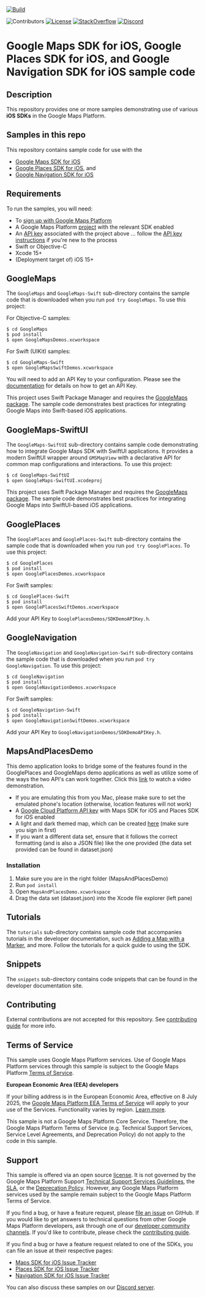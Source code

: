[![Build](https://github.com/googlemaps-samples/maps-sdk-for-ios-samples/actions/workflows/build.yml/badge.svg)](https://github.com/googlemaps-samples/maps-sdk-for-ios-samples/actions/workflows/build.yml)

![Contributors](https://img.shields.io/github/contributors/googlemaps-samples/maps-sdk-for-ios-samples?color=green)
[![License](https://img.shields.io/github/license/googlemaps-samples/maps-sdk-for-ios-samples?color=blue)][license]
[![StackOverflow](https://img.shields.io/stackexchange/stackoverflow/t/google-maps?color=orange&label=google-maps&logo=stackoverflow)](https://stackoverflow.com/questions/tagged/google-maps)
[![Discord](https://img.shields.io/discord/676948200904589322?color=6A7EC2&logo=discord&logoColor=ffffff)][Discord server]

# Google Maps SDK for iOS, Google Places SDK for iOS, and Google Navigation SDK for iOS sample code

## Description

This repository provides one or more samples demonstrating use of various **iOS SDKs** in the Google Maps Platform.

## Samples in this repo

This repository contains sample code for use with the

- [Google Maps SDK for iOS][ios-sdk]
- [Google Places SDK for iOS](https://developers.google.com/maps/documentation/places/ios-sdk), and
- [Google Navigation SDK for iOS](https://developers.google.com/maps/documentation/navigation/ios-sdk)

## Requirements

To run the samples, you will need:

- To [sign up with Google Maps Platform]
- A Google Maps Platform [project] with the relevant SDK enabled
- An [API key] associated with the project above ... follow the [API key instructions] if you're new to the process
- Swift or Objective-C
- Xcode 15+
- (Deployment target of) iOS 15+

## GoogleMaps

The `GoogleMaps` and `GoogleMaps-Swift` sub-directory contains the sample code that is downloaded
when you run `pod try GoogleMaps`. To use this project:

For Objective-C samples:

```
$ cd GoogleMaps
$ pod install
$ open GoogleMapsDemos.xcworkspace
```

For Swift (UIKit) samples:

```
$ cd GoogleMaps-Swift
$ open GoogleMapsSwiftDemos.xcworkspace
```

You will need to add an API Key to your configuration. Please see the [documentation](https://developers.google.com/maps/documentation/ios-sdk/start#get-key) for details on how to get an API Key.

This project uses Swift Package Manager and requires the [GoogleMaps package](https://github.com/googlemaps/ios-maps-sdk). The sample code demonstrates best practices for integrating Google Maps into Swift-based iOS applications.


## GoogleMaps-SwiftUI

The `GoogleMaps-SwiftUI` sub-directory contains sample code demonstrating how to integrate Google Maps SDK with SwiftUI applications. It provides a modern SwiftUI wrapper around `GMSMapView` with a declarative API for common map configurations and interactions. To use this project:

```
$ cd GoogleMaps-SwiftUI
$ open GoogleMaps-SwiftUI.xcodeproj
```

This project uses Swift Package Manager and requires the [GoogleMaps package](https://github.com/googlemaps/ios-maps-sdk). The sample code demonstrates best practices for integrating Google Maps into SwiftUI-based iOS applications.

## GooglePlaces

The `GooglePlaces` and `GooglePlaces-Swift` sub-directory contains the sample code that is downloaded
when you run `pod try GooglePlaces`. To use this project:

```
$ cd GooglePlaces
$ pod install
$ open GooglePlacesDemos.xcworkspace
```

For Swift samples:

```
$ cd GooglePlaces-Swift
$ pod install
$ open GooglePlacesSwiftDemos.xcworkspace
```

Add your API Key to `GooglePlacesDemos/SDKDemoAPIKey.h`.

## GoogleNavigation

The `GoogleNavigation` and `GoogleNavigation-Swift` sub-directory contains the sample code that is downloaded
when you run `pod try GoogleNavigation`. To use this project:

```
$ cd GoogleNavigation
$ pod install
$ open GoogleNavigationDemos.xcworkspace
```

For Swift samples:

```
$ cd GoogleNavigation-Swift
$ pod install
$ open GoogleNavigationSwiftDemos.xcworkspace
```

Add your API Key to `GoogleNavigationDemos/SDKDemoAPIKey.h`.

## MapsAndPlacesDemo

This demo application looks to bridge some of the features found in the GooglePlaces and GoogleMaps demo applications as well as utilize some of the ways the two API's can work together.
Click this [link](https://www.youtube.com/watch?v=u4Ih8EWqZio) to watch a video demonstration.

- If you are emulating this from you Mac, please make sure to set the emulated phone's location (otherwise, location features will not work)
- A [Google Cloud Platform API key](https://developers.google.com/maps/documentation/ios-sdk/start#get-key) with Maps SDK for iOS and Places SDK for iOS enabled
- A light and dark themed map, which can be created [here](https://console.cloud.google.com/google/maps-apis/client-styles?project=verdant-medium-278819&folder=&organizationId=) (make sure you sign in first)
- If you want a different data set, ensure that it follows the correct formatting (and is also a JSON file) like the one provided (the data set provided can be found in dataset.json)

### Installation
1. Make sure you are in the right folder (MapsAndPlacesDemo)
2. Run `pod install`
3. Open `MapsAndPlacesDemo.xcworkspace`
4. Drag the data set (dataset.json) into the Xcode file explorer (left pane)

## Tutorials

The `tutorials` sub-directory contains sample code that accompanies tutorials in the developer
documentation, such as
[Adding a Map with a Marker](https://developers.google.com/maps/documentation/ios-sdk/map-with-marker),
and more. Follow the tutorials for a quick guide to using the SDK.

## Snippets

The `snippets` sub-directory contains code snippets that can be found in the developer documentation site.

## Contributing

External contributions are not accepted for this repository. See [contributing guide] for more info.

## Terms of Service

This sample uses Google Maps Platform services. Use of Google Maps Platform services through this sample is subject to the Google Maps Platform [Terms of Service].

**European Economic Area (EEA) developers**

If your billing address is in the European Economic Area, effective on 8 July 2025, the [Google Maps Platform EEA Terms of Service](https://cloud.google.com/terms/maps-platform/eea) will apply to your use of the Services. Functionality varies by region. [Learn more](https://developers.google.com/maps/comms/eea/faq).

This sample is not a Google Maps Platform Core Service. Therefore, the Google Maps Platform Terms of Service (e.g. Technical Support Services, Service Level Agreements, and Deprecation Policy) do not apply to the code in this sample.

## Support

This sample is offered via an open source [license]. It is not governed by the Google Maps Platform Support [Technical Support Services Guidelines], the [SLA], or the [Deprecation Policy]. However, any Google Maps Platform services used by the sample remain subject to the Google Maps Platform Terms of Service.

If you find a bug, or have a feature request, please [file an issue] on GitHub. If you would like to get answers to technical questions from other Google Maps Platform developers, ask through one of our [developer community channels]. If you'd like to contribute, please check the [contributing guide].

If you find a bug or have a feature request related to one of the SDKs, you can file an issue at their respective pages:

- [Maps SDK for iOS Issue Tracker](https://developers.google.com/maps/documentation/ios-sdk/support#issue-tracker)
- [Places SDK for iOS Issue Tracker](https://developers.google.com/maps/documentation/places/ios-sdk/support#issue-tracker)
- [Navigation SDK for iOS Issue Tracker](https://developers.google.com/maps/documentation/navigation/ios-sdk/support#issue-tracker)

You can also discuss these samples on our [Discord server].

[ios-sdk]: https://developers.google.com/maps/documentation/ios-sdk
[API key]: https://developers.google.com/maps/documentation/ios-sdk/get-api-key
[API key instructions]: https://developers.google.com/maps/documentation/ios-sdk/config#get-key

[code of conduct]: ?tab=coc-ov-file#readme
[contributing guide]: CONTRIBUTING.md
[Deprecation Policy]: https://cloud.google.com/maps-platform/terms
[developer community channels]: https://developers.google.com/maps/developer-community
[Discord server]: https://discord.gg/hYsWbmk
[file an issue]: https://github.com/googlemaps-samples/maps-sdk-for-ios-samples/issues/new/choose
[license]: LICENSE
[pull request]: https://github.com/googlemaps-samples/maps-sdk-for-ios-samples/compare
[project]: https://developers.google.com/maps/documentation/ios-sdk/cloud-setup#enabling-apis
[Sign up with Google Maps Platform]: https://console.cloud.google.com/google/maps-apis/start
[SLA]: https://cloud.google.com/maps-platform/terms/sla
[Technical Support Services Guidelines]: https://cloud.google.com/maps-platform/terms/tssg
[Terms of Service]: https://cloud.google.com/maps-platform/terms
